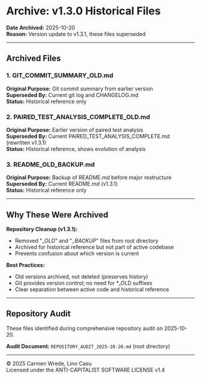 # Archive: v1.3.0 Historical Files

**Date Archived:** 2025-10-20  
**Reason:** Version update to v1.3.1, these files superseded

---

## Archived Files

### 1. GIT_COMMIT_SUMMARY_OLD.md
**Original Purpose:** Git commit summary from earlier version  
**Superseded By:** Current git log and CHANGELOG.md  
**Status:** Historical reference only

### 2. PAIRED_TEST_ANALYSIS_COMPLETE_OLD.md
**Original Purpose:** Earlier version of paired test analysis  
**Superseded By:** Current PAIRED_TEST_ANALYSIS_COMPLETE.md (rewritten v1.3.1)  
**Status:** Historical reference, shows evolution of analysis

### 3. README_OLD_BACKUP.md
**Original Purpose:** Backup of README.md before major restructure  
**Superseded By:** Current README.md (v1.3.1)  
**Status:** Historical reference only

---

## Why These Were Archived

**Repository Cleanup (v1.3.1):**
- Removed "*_OLD*" and "*_BACKUP*" files from root directory
- Archived for historical reference but not part of active codebase
- Prevents confusion about which version is current

**Best Practices:**
- Old versions archived, not deleted (preserves history)
- Git provides version control; no need for *_OLD suffixes
- Clear separation between active code and historical reference

---

## Repository Audit

These files identified during comprehensive repository audit on 2025-10-20.

**Audit Document:** `REPOSITORY_AUDIT_2025-10-20.md` (root directory)

---

© 2025 Carmen Wrede, Lino Casu  
Licensed under the ANTI-CAPITALIST SOFTWARE LICENSE v1.4

